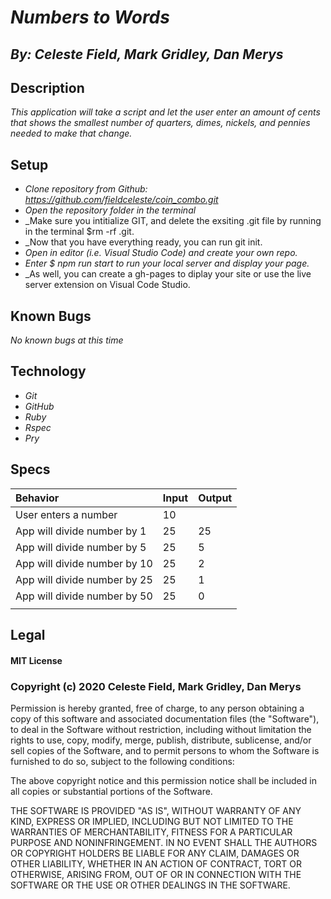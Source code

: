 # _Numbers to Words_
## _By: Celeste Field, Mark Gridley, Dan Merys_
## Description

_This application will take a script and let the user enter an amount of cents that shows the smallest number of quarters, dimes, nickels, and pennies needed to make that change._

## Setup


* _Clone repository from Github: https://github.com/fieldceleste/coin_combo.git_
* _Open the repository folder in the terminal_
* _Make sure you intitialize GIT, and delete the exsiting .git file by running in the terminal $rm -rf .git. 
* _Now that you have everything ready, you can run git init. 
* _Open in editor (i.e. Visual Studio Code) and create your own repo._
* _Enter $ npm run start to run your local server and display your page._
* _As well, you can create a gh-pages to diplay your site or use the live server extension on Visual Code Studio.

## Known Bugs
_No known bugs at this time_

## Technology

* _Git_
* _GitHub_
* _Ruby_
* _Rspec_
* _Pry_

## Specs

|Behavior|Input|Output|
| :-----|:-----|:-----|
| User enters a number | 10 | |
| App will divide number by 1| 25 | 25 |
| App will divide number by 5 | 25 | 5 | 
| App will divide number by 10 | 25 | 2 | 
| App will divide number by 25 | 25 | 1 | 
| App will divide number by 50 | 25 | 0 |
|  |  |  |




## Legal

#### MIT License

### Copyright (c) 2020 Celeste Field, Mark Gridley, Dan Merys

Permission is hereby granted, free of charge, to any person obtaining a copy
of this software and associated documentation files (the "Software"), to deal
in the Software without restriction, including without limitation the rights
to use, copy, modify, merge, publish, distribute, sublicense, and/or sell
copies of the Software, and to permit persons to whom the Software is
furnished to do so, subject to the following conditions:

The above copyright notice and this permission notice shall be included in all
copies or substantial portions of the Software.

THE SOFTWARE IS PROVIDED "AS IS", WITHOUT WARRANTY OF ANY KIND, EXPRESS OR
IMPLIED, INCLUDING BUT NOT LIMITED TO THE WARRANTIES OF MERCHANTABILITY,
FITNESS FOR A PARTICULAR PURPOSE AND NONINFRINGEMENT. IN NO EVENT SHALL THE
AUTHORS OR COPYRIGHT HOLDERS BE LIABLE FOR ANY CLAIM, DAMAGES OR OTHER
LIABILITY, WHETHER IN AN ACTION OF CONTRACT, TORT OR OTHERWISE, ARISING FROM,
OUT OF OR IN CONNECTION WITH THE SOFTWARE OR THE USE OR OTHER DEALINGS IN THE
SOFTWARE.